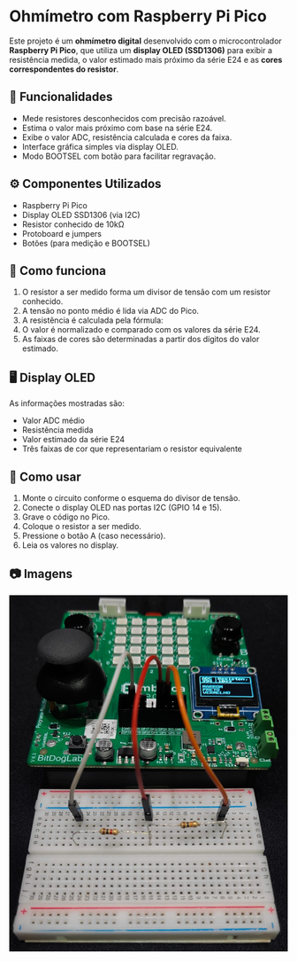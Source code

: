 # Ohmímetro com Raspberry Pi Pico

Este projeto é um **ohmímetro digital** desenvolvido com o microcontrolador **Raspberry Pi Pico**, que utiliza um **display OLED (SSD1306)** para exibir a resistência medida, o valor estimado mais próximo da série E24 e as **cores correspondentes do resistor**.

## 🧪 Funcionalidades

- Mede resistores desconhecidos com precisão razoável.
- Estima o valor mais próximo com base na série E24.
- Exibe o valor ADC, resistência calculada e cores da faixa.
- Interface gráfica simples via display OLED.
- Modo BOOTSEL com botão para facilitar regravação.

## ⚙️ Componentes Utilizados

- Raspberry Pi Pico
- Display OLED SSD1306 (via I2C)
- Resistor conhecido de 10kΩ
- Protoboard e jumpers
- Botões (para medição e BOOTSEL)

## 📐 Como funciona

1. O resistor a ser medido forma um divisor de tensão com um resistor conhecido.
2. A tensão no ponto médio é lida via ADC do Pico.
3. A resistência é calculada pela fórmula:
4. O valor é normalizado e comparado com os valores da série E24.
5. As faixas de cores são determinadas a partir dos dígitos do valor estimado.

## 🖥️ Display OLED

As informações mostradas são:

- Valor ADC médio
- Resistência medida
- Valor estimado da série E24
- Três faixas de cor que representariam o resistor equivalente

## 🚀 Como usar

1. Monte o circuito conforme o esquema do divisor de tensão.
2. Conecte o display OLED nas portas I2C (GPIO 14 e 15).
3. Grave o código no Pico.
4. Coloque o resistor a ser medido.
5. Pressione o botão A (caso necessário).
6. Leia os valores no display.

## 📷 Imagens 
<img src="imagens/img.jpg">
